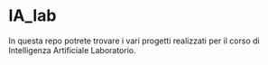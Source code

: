 # IA_lab
In questa repo potrete trovare i vari progetti realizzati per il corso di Intelligenza Artificiale Laboratorio.